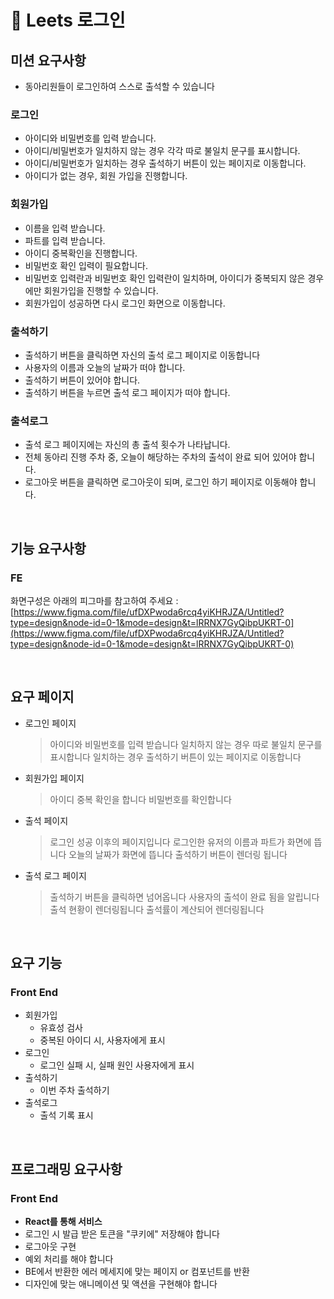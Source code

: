 # 🥸 Leets 로그인

## 미션 요구사항

- 동아리원들이 로그인하여 스스로 출석할 수 있습니다

### 로그인

- 아이디와 비밀번호를 입력 받습니다.
- 아이디/비밀번호가 일치하지 않는 경우 각각 따로 불일치 문구를 표시합니다.
- 아이디/비밀번호가 일치하는 경우 출석하기 버튼이 있는 페이지로 이동합니다.
- 아이디가 없는 경우, 회원 가입을 진행합니다.

### 회원가입

- 이름을 입력 받습니다.
- 파트를 입력 받습니다.
- 아이디 중복확인을 진행합니다.
- 비밀번호 확인 입력이 필요합니다.
- 비밀번호 입력란과 비밀번호 확인 입력란이 일치하며, 아이디가 중복되지 않은 경우에만 회원가입을 진행할 수 있습니다.
- 회원가입이 성공하면 다시 로그인 화면으로 이동합니다.

### 출석하기

- 출석하기 버튼을 클릭하면 자신의 출석 로그 페이지로 이동합니다
- 사용자의 이름과 오늘의 날짜가 떠야 합니다.
- 출석하기 버튼이 있어야 합니다.
- 출석하기 버튼을 누르면 출석 로그 페이지가 떠야 합니다.

### 출석로그

- 출석 로그 페이지에는 자신의 총 출석 횟수가 나타납니다.
- 전체 동아리 진행 주차 중, 오늘이 해당하는 주차의 출석이 완료 되어 있어야 합니다.
- 로그아웃 버튼을 클릭하면 로그아웃이 되며, 로그인 하기 페이지로 이동해야 합니다.

</br>

## 기능 요구사항

### FE

화면구성은 아래의 피그마를 참고하여 주세요 :
[https://www.figma.com/file/ufDXPwoda6rcq4yiKHRJZA/Untitled?type=design&node-id=0-1&mode=design&t=lRRNX7GyQibpUKRT-0](https://www.figma.com/file/ufDXPwoda6rcq4yiKHRJZA/Untitled?type=design&node-id=0-1&mode=design&t=lRRNX7GyQibpUKRT-0)

</br>

## 요구 페이지

- 로그인 페이지

  > 아이디와 비밀번호를 입력 받습니다
  > 일치하지 않는 경우 따로 불일치 문구를 표시합니다
  > 일치하는 경우 출석하기 버튼이 있는 페이지로 이동합니다

- 회원가입 페이지

  > 아이디 중복 확인을 합니다
  > 비밀번호를 확인합니다

- 출석 페이지

  > 로그인 성공 이후의 페이지입니다
  > 로그인한 유저의 이름과 파트가 화면에 뜹니다
  > 오늘의 날짜가 화면에 뜹니다
  > 출석하기 버튼이 렌더링 됩니다

- 출석 로그 페이지
  > 출석하기 버튼을 클릭하면 넘어옵니다
  > 사용자의 출석이 완료 됨을 알립니다
  > 출석 현황이 렌더링됩니다
  > 출석률이 계산되어 렌더링됩니다

</br>

## 요구 기능

### Front End

- 회원가입
  - 유효성 검사
  - 중복된 아이디 시, 사용자에게 표시
- 로그인
  - 로그인 실패 시, 실패 원인 사용자에게 표시
- 출석하기
  - 이번 주차 출석하기
- 출석로그
  - 출석 기록 표시

</br>

## 프로그래밍 요구사항

### Front End

- **React를 통해 서비스**
- 로그인 시 발급 받은 토큰을 "쿠키에" 저장해야 합니다
- 로그아웃 구현
- 예외 처리를 해야 합니다
- BE에서 반환한 에러 메세지에 맞는 페이지 or 컴포넌트를 반환
- 디자인에 맞는 애니메이션 및 액션을 구현해야 합니다
